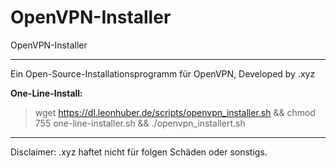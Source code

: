 # OpenVPN-Installer
OpenVPN-Installer
<hr >
Ein Open-Source-Installationsprogramm für OpenVPN, Developed by .xyz

**One-Line-Install:**
> wget https://dl.leonhuber.de/scripts/openvpn_installer.sh && chmod 755 one-line-installer.sh && ./openvpn_installert.sh
<hr >

Disclaimer: .xyz haftet nicht für folgen Schäden oder sonstigs.
